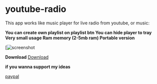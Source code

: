 # youtube-radio
This app works like music player for live radio from youtube, or music:

**You can create own playlist on playlist btn
You can hide player to tray 
Very small usage Ram memory (2-5mb ram)
Portable version** 

[![screenshot](https://srv44196.seohost.com.pl/screen.png)

**Download**
[Download](https://srv44196.seohost.com.pl/youtube-radio-1-0.exe)

**if you wanna support my ideas**

[paypal](https://paypal.me/multic0lor)

